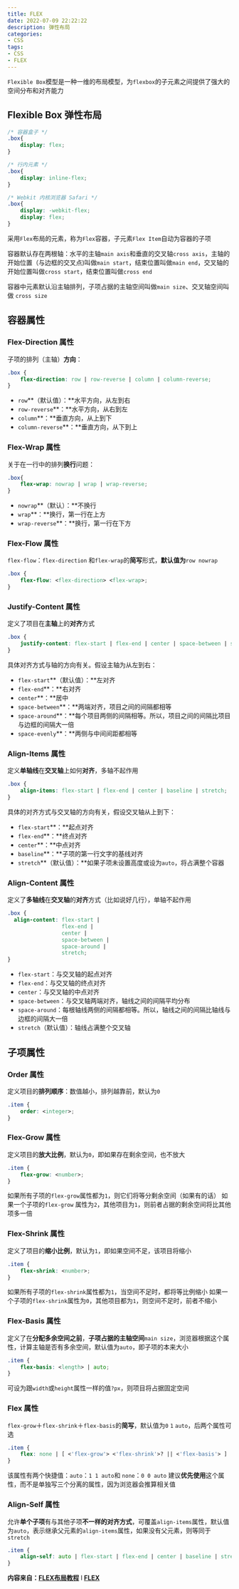 ```yaml
---
title: FLEX
date: 2022-07-09 22:22:22
description: 弹性布局
categories:
- CSS
tags:
- CSS
- FLEX
---
```


`Flexible Box`模型是一种一维的布局模型，为`flexbox`的子元素之间提供了强大的空间分布和对齐能力

<!--more-->

## Flexible Box 弹性布局

```css
/* 容器盒子 */
.box{
    display: flex;
}

/* 行内元素 */
.box{
    display: inline-flex;
}

/* Webkit 内核浏览器 Safari */
.box{
    display: -webkit-flex;
    display: flex;
}
```
采用`Flex`布局的元素，称为`Flex`容器，子元素`Flex Item`自动为容器的子项

容器默认存在两根轴：水平的主轴`main axis`和垂直的交叉轴`cross axis`，主轴的开始位置（与边框的交叉点)叫做`main start`，结束位置叫做`main end`，交叉轴的开始位置叫做`cross start`，结束位置叫做`cross end`

容器中元素默认沿主轴排列，子项占据的主轴空间叫做`main size`、交叉轴空间叫做 `cross size`

## 容器属性
### Flex-Direction 属性
子项的排列（主轴）**方向**：
```css
.box {
    flex-direction: row | row-reverse | column | column-reverse;
}
```

- `row`**（默认值）：**水平方向，从左到右
- `row-reverse`**：**水平方向，从右到左
- `column`**：**垂直方向，从上到下
- `column-reverse`**：**垂直方向，从下到上
### Flex-Wrap 属性
关于在一行中的排列**换行**问题：
```css
.box{
    flex-wrap: nowrap | wrap | wrap-reverse;
}
```

- `nowrap`**（默认）：**不换行
- `wrap`**：**换行，第一行在上方
- `wrap-reverse`**：**换行，第一行在下方
### Flex-Flow 属性
`flex-flow`：`flex-direction` 和`flex-wrap`的**简写**形式，**默认值为**`row nowrap`

```css
.box {
    flex-flow: <flex-direction> <flex-wrap>;
}
```
### Justify-Content 属性
定义了项目在**主轴**上的**对齐**方式
```css
.box {
    justify-content: flex-start | flex-end | center | space-between | space-around;
}
```
具体对齐方式与轴的方向有关。假设主轴为从左到右：

- `flex-start`**（默认值）：**左对齐
- `flex-end`**：**右对齐
- `center`**：**居中
- `space-between`**：**两端对齐，项目之间的间隔都相等
- `space-around`**：**每个项目两侧的间隔相等。所以，项目之间的间隔比项目与边框的间隔大一倍
- `space-evenly`**：**两侧与中间间距都相等
### Align-Items 属性
定义**单轴线**在**交叉轴**上如何**对齐**，多轴不起作用
```css
.box {
    align-items: flex-start | flex-end | center | baseline | stretch;
}
```
具体的对齐方式与交叉轴的方向有关，假设交叉轴从上到下：

- `flex-start`**：**起点对齐
- `flex-end`**：**终点对齐
- `center`**：**中点对齐
- `baseline`**：**子项的第一行文字的基线对齐
- `stretch`**（默认值）：**如果子项未设置高度或设为`auto`，将占满整个容器
### Align-Content 属性
定义了**多轴线**在**交叉轴**的**对齐**方式（比如说好几行），单轴不起作用
```css
.box {
  align-content: flex-start | 
                 flex-end | 
                 center | 
                 space-between | 
                 space-around | 
                 stretch;
}
```

- `flex-start`：与交叉轴的起点对齐
- `flex-end`：与交叉轴的终点对齐
- `center`：与交叉轴的中点对齐
- `space-between`：与交叉轴两端对齐，轴线之间的间隔平均分布
- `space-around`：每根轴线两侧的间隔都相等。所以，轴线之间的间隔比轴线与边框的间隔大一倍
- `stretch`（默认值）：轴线占满整个交叉轴
## 子项属性
### Order 属性
定义项目的**排列顺序**：数值越小，排列越靠前，默认为`0`
```css
.item {
    order: <integer>;
}
```
### Flex-Grow 属性
定义项目的**放大比例**，默认为`0`，即如果存在剩余空间，也不放大
```css
.item {
    flex-grow: <number>;
}
```
如果所有子项的`flex-grow`属性都为`1`，则它们将等分剩余空间（如果有的话）
如果一个子项的`flex-grow` 属性为`2`，其他项目为`1`，则前者占据的剩余空间将比其他项多一倍
### Flex-Shrink 属性
定义了项目的**缩小比例**，默认为`1`，即如果空间不足，该项目将缩小
```css
.item {
    flex-shrink: <number>;
}
```
如果所有子项的`flex-shrink`属性都为`1`，当空间不足时，都将等比例缩小
如果一个子项的`flex-shrink`属性为`0`，其他项目都为`1`，则空间不足时，前者不缩小
### Flex-Basis 属性
定义了在**分配多余空间之前**，**子项占据的主轴空间**`main size`，浏览器根据这个属性，计算主轴是否有多余空间，默认值为`auto`，即子项的本来大小
```css
.item {
    flex-basis: <length> | auto;
}
```
可设为跟`width`或`height`属性一样的值`?px`，则项目将占据固定空间
### Flex 属性
`flex-grow`＋`flex-shrink`＋`flex-basis`的**简写**，默认值为`0` `1` `auto`，后两个属性可选
```css
.item {
    flex: none | [ <'flex-grow'> <'flex-shrink'>? || <'flex-basis'> ]
}
```
该属性有两个快捷值：`auto`：`1 1 auto`和 `none`：`0 0 auto`
建议**优先使用**这个属性，而不是单独写三个分离的属性，因为浏览器会推算相关值

### Align-Self 属性
允许**单个子项**有与其他子项**不一样的对齐方式**，可覆盖`align-items`属性，默认值为`auto`，表示继承父元素的`align-items`属性，如果没有父元素，则等同于`stretch`
```css
.item {
    align-self: auto | flex-start | flex-end | center | baseline | stretch;
}
```

**内容来自：**[**FLEX布局教程**](https://www.ruanyifeng.com/blog/2015/07/flex-grammar.html)  l  [**FLEX**](https://developer.mozilla.org/zh-CN/docs/Web/CSS/CSS_Flexible_Box_Layout/Basic_Concepts_of_Flexbox)
